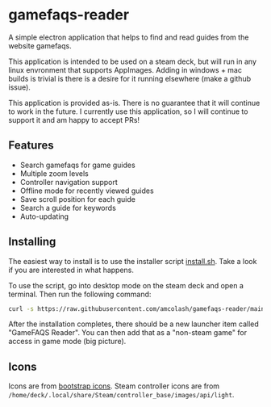 # gamefaqs-reader

A simple electron application that helps to find and read guides from the website gamefaqs.

This application is intended to be used on a steam deck, but will run in any linux envronment that supports AppImages. Adding in windows +
mac builds is trivial is there is a desire for it running elsewhere (make a github issue).

This application is provided as-is. There is no guarantee that it will continue to work in the future. I currently use this application, so
I will continue to support it and am happy to accept PRs!

## Features

- Search gamefaqs for game guides
- Multiple zoom levels
- Controller navigation support
- Offline mode for recently viewed guides
- Save scroll position for each guide
- Search a guide for keywords
- Auto-updating

## Installing

The easiest way to install is to use the installer script [install.sh](install.sh). Take a look if you are interested in what happens.

To use the script, go into desktop mode on the steam deck and open a terminal. Then run the following command:

```bash
curl -s https://raw.githubusercontent.com/amcolash/gamefaqs-reader/main/install.sh | bash
```

After the installation completes, there should be a new launcher item called "GameFAQS Reader". You can then add that as a "non-steam game"
for access in game mode (big picture).

## Icons

Icons are from [bootstrap icons](https://icons.getbootstrap.com/). Steam controller icons are from `/home/deck/.local/share/Steam/controller_base/images/api/light`.
